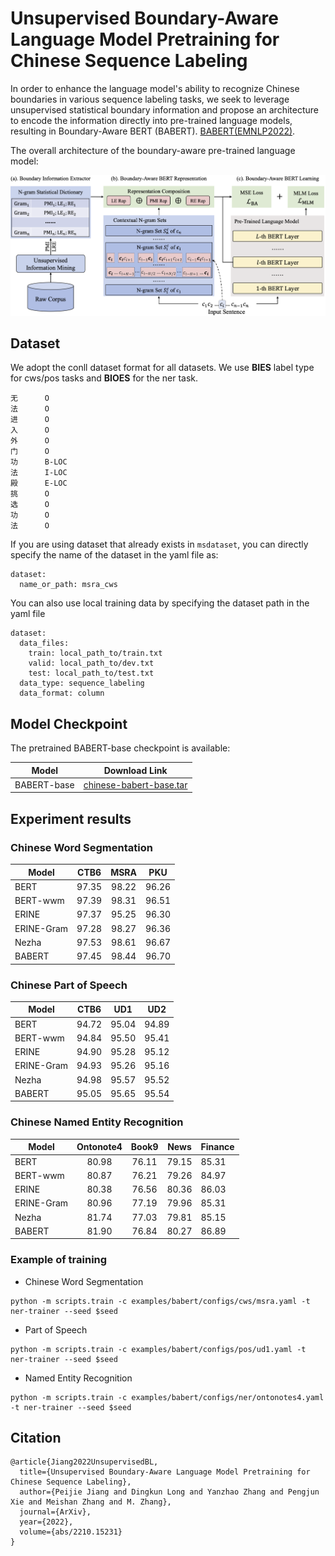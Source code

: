# Unsupervised Boundary-Aware Language Model Pretraining for Chinese Sequence Labeling 

In order to enhance the language model's ability to recognize Chinese boundaries in various sequence labeling tasks, we seek to leverage unsupervised statistical boundary information and propose an architecture to encode the information directly into pre-trained language models, resulting in Boundary-Aware BERT (BABERT). [BABERT(EMNLP2022)](https://arxiv.org/abs/2210.15231). 

The overall architecture of the boundary-aware pre-trained language model:
<div align=center><img src="./resource/babert.png" /></div>

## Dataset
We adopt the conll dataset format for all datasets. We use **BIES** label type for cws/pos tasks and **BIOES** for the ner task. 
```
无      O
法      O
进      O
入      O
外      O
门      O
功      B-LOC
法      I-LOC
殿      E-LOC
挑      O
选      O
功      O
法      O
``` 

If you are using dataset that already exists in ``msdataset``, you can directly specify the name of the dataset in the yaml file as:
```
dataset:
  name_or_path: msra_cws
```
You can also use local training data by specifying the dataset path in the yaml file
```
dataset:
  data_files:
    train: local_path_to/train.txt
    valid: local_path_to/dev.txt
    test: local_path_to/test.txt
  data_type: sequence_labeling
  data_format: column
```

## Model Checkpoint
The pretrained BABERT-base checkpoint is available:

| Model         |  Download Link         | 
|------------   |:-----:        |
| BABERT-base   |  [chinese-babert-base.tar](https://alice-open.oss-cn-zhangjiakou.aliyuncs.com/babert/chinese_babert-base.tar)             |

## Experiment results

### Chinese Word Segmentation

| Model      	|  CTB6 	|  MSRA 	|  PKU  	|
|------------	|:-----:	|:-----:	|:-----:	|
| BERT       	| 97.35 	| 98.22 	| 96.26 	|
| BERT-wwm   	| 97.39 	| 98.31 	| 96.51 	|
| ERINE      	| 97.37 	| 95.25 	| 96.30 	|
| ERINE-Gram 	| 97.28 	| 98.27 	| 96.36 	|
| Nezha      	| 97.53 	| 98.61 	| 96.67 	|
| BABERT     	| 97.45 	| 98.44 	| 96.70 	|

### Chinese Part of Speech

| Model         |  CTB6         |  UD1         |  UD2          |
|------------   |:-----:        |:-----:        |:-----:        |
| BERT          | 94.72         | 95.04         | 94.89  |
| BERT-wwm      | 94.84 | 95.50 | 95.41 |
| ERINE | 94.90 | 95.28 | 95.12 |
| ERINE-Gram| 94.93| 95.26 | 95.16 |
| Nezha | 94.98 | 95.57 | 95.52 |
| BABERT | 95.05 | 95.65 | 95.54 |

### Chinese Named Entity Recognition

| Model      	| Ontonote4 	| Book9 	|  News 	| Finance 	|
|------------	|:---------:	|:-----:	|:-----:	|---------	|
| BERT       	|   80.98   	| 76.11 	| 79.15 	| 85.31   	|
| BERT-wwm   	|   80.87   	| 76.21 	| 79.26 	| 84.97   	|
| ERINE      	|   80.38   	| 76.56 	| 80.36 	| 86.03   	|
| ERINE-Gram 	|   80.96   	| 77.19 	| 79.96 	| 85.31   	|
| Nezha      	|   81.74   	| 77.03 	| 79.81 	| 85.15   	|
| BABERT     	|   81.90   	| 76.84 	| 80.27 	| 86.89   	|

### Example of training

- Chinese Word Segmentation
```
python -m scripts.train -c examples/babert/configs/cws/msra.yaml -t ner-trainer --seed $seed
```

- Part of Speech
```
python -m scripts.train -c examples/babert/configs/pos/ud1.yaml -t ner-trainer --seed $seed
```

- Named Entity Recognition
```
python -m scripts.train -c examples/babert/configs/ner/ontonotes4.yaml -t ner-trainer --seed $seed
```

## Citation
```
@article{Jiang2022UnsupervisedBL,
  title={Unsupervised Boundary-Aware Language Model Pretraining for Chinese Sequence Labeling},
  author={Peijie Jiang and Dingkun Long and Yanzhao Zhang and Pengjun Xie and Meishan Zhang and M. Zhang},
  journal={ArXiv},
  year={2022},
  volume={abs/2210.15231}
}
```
